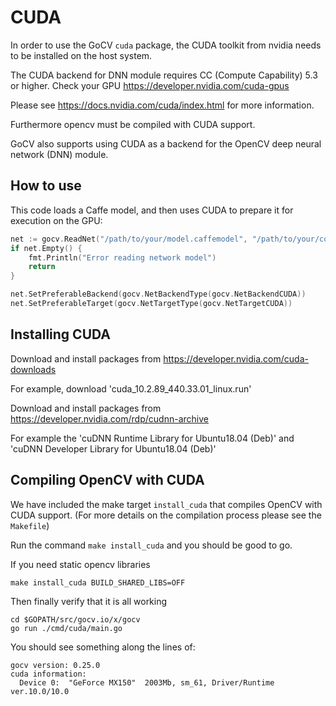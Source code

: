# CUDA

In order to use the GoCV `cuda` package, the CUDA toolkit from nvidia needs to be installed on the host system. 

The CUDA backend for DNN module requires CC (Compute Capability) 5.3 or higher. Check your GPU https://developer.nvidia.com/cuda-gpus

Please see https://docs.nvidia.com/cuda/index.html for more information.

Furthermore opencv must be compiled with CUDA support.

GoCV also supports using CUDA as a backend for the OpenCV deep neural network (DNN) module.

## How to use

This code loads a Caffe model, and then uses CUDA to prepare it for execution on the GPU:

```go
net := gocv.ReadNet("/path/to/your/model.caffemodel", "/path/to/your/config.proto")
if net.Empty() {
    fmt.Println("Error reading network model")
    return
}

net.SetPreferableBackend(gocv.NetBackendType(gocv.NetBackendCUDA))
net.SetPreferableTarget(gocv.NetTargetType(gocv.NetTargetCUDA))
```

## Installing CUDA

Download and install packages from https://developer.nvidia.com/cuda-downloads

For example, download 'cuda_10.2.89_440.33.01_linux.run'

Download and install packages from https://developer.nvidia.com/rdp/cudnn-archive

For example the 'cuDNN Runtime Library for Ubuntu18.04 (Deb)' and 'cuDNN Developer Library for Ubuntu18.04 (Deb)'

## Compiling OpenCV with CUDA

We have included the make target `install_cuda` that compiles OpenCV with CUDA support. (For more details on the compilation process please see the `Makefile`)

Run the command `make install_cuda` and you should be good to go.

If you need static opencv libraries

	make install_cuda BUILD_SHARED_LIBS=OFF

Then finally verify that it is all working 

    cd $GOPATH/src/gocv.io/x/gocv
	go run ./cmd/cuda/main.go
	
You should see something along the lines of:

    gocv version: 0.25.0
    cuda information:
      Device 0:  "GeForce MX150"  2003Mb, sm_61, Driver/Runtime ver.10.0/10.0
